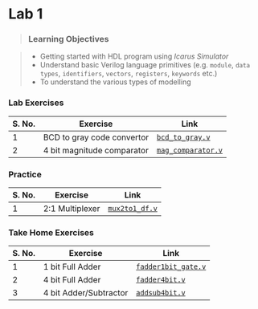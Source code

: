 # Lab 1

> <h3>Learning Objectives</h3>

> - Getting started with HDL program using *Icarus Simulator* <br>
> - Understand basic Verilog language primitives (e.g. `module`, `data types`, `identifiers`, `vectors`, `registers`, `keywords` etc.)
> - To understand the various types of modelling

### Lab Exercises

| S. No. | Exercise | Link |
| ------------- | ------------- | -- |
| 1  | BCD to gray code convertor | [`bcd_to_gray.v`](lab-exercises/bcd_to_gray.v) |
| 2  | 4 bit magnitude comparator | [`mag_comparator.v`](lab-exercises/mag_comparator.v) |

### Practice

| S. No. | Exercise | Link |
| ------------- | ------------- | -- |
| 1  | 2:1 Multiplexer | [`mux2to1_df.v`](practice/mux2to1_df.v) |

### Take Home Exercises

| S. No. | Exercise | Link |
| ------------- | ------------- | -- |
| 1  | 1 bit Full Adder | [`fadder1bit_gate.v`](take-home-exercises/fadder1bit_gate.v) |
| 2  | 4 bit Full Adder | [`fadder4bit.v`](take-home-exercises/fadder4bit.v) |
| 3 | 4 bit Adder/Subtractor | [`addsub4bit.v`](take-home-exercises/addsub4bit.v) |

